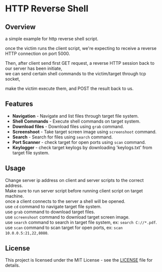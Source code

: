 # HTTP Reverse Shell

## Overview

a simple example for http reverse shell script. <br/>

once the victim runs the client script, we're expecting to receive a reverse HTTP connection on port 5000. <br/>

Then, after client send first GET request, a reverse HTTP session back to our server has been initiate, <br/>
we can send certain shell commands to the victim/target through tcp socket,<br/>

make the victim execute them, and POST the result back to us. <br/>

## Features

*   <b>Navigation</b> - Navigate and list files through target file system.
*   <b>Shell Commands</b> - Execute shell commands on target system.
*   <b>Download files</b> - Download files using `grab` command.
*   <b>Screenshoot</b> - Take target screen image using `screenshoot` command.
*   <b>Search</b> - Search for files using `search` command.
*   <b>Port Scanner</b> - check target for open ports using `scan` command.
*   <b>Keylogger</b> - check target keylogs by downloading 'keylogs.txt' from target file system.

## Usage

Change server ip address on client and server scripts to the correct address. <br/>
Make sure to run server script before running client script on target machine. <br/>
once a client connects to the server a shell will be opened. <br/>
use `cd` command to navigate target file system. <br/>
use `grab` command to download target files. <br/>
use `screenshoot` command to download target screen image. <br/>
use `search` command to search in target file system, ex: `search C://*.pdf`. <br/>
use `scan` command to scan target for open ports, ex: `scan 10.0.0.5:21,22,8080`. <br/>

## License

This project is licensed under the MIT License - see the [LICENSE](LICENSE) file for details.